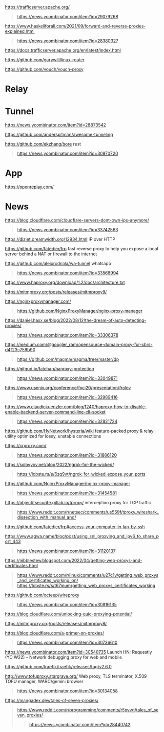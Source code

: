 https://trafficserver.apache.org/
> https://news.ycombinator.com/item?id=29079268

https://www.haskellforall.com/2021/09/forward-and-reverse-proxies-explained.html
> https://news.ycombinator.com/item?id=28380327

https://docs.trafficserver.apache.org/en/latest/index.html

https://github.com/garywill/linux-router

https://github.com/vouch/vouch-proxy

# Relay

# Tunnel
https://news.ycombinator.com/item?id=28873542

https://github.com/anderspitman/awesome-tunneling

https://github.com/ekzhang/bore rust
> https://news.ycombinator.com/item?id=30970720

# App
https://openreplay.com/

# News
https://blog.cloudflare.com/cloudflare-servers-dont-own-ips-anymore/
> https://news.ycombinator.com/item?id=33742563

https://diziet.dreamwidth.org/12934.html IP over HTTP

https://github.com/fatedier/frp fast reverse proxy to help you expose a local server behind a NAT or firewall to the internet

https://github.com/aleixrodriala/wa-tunnel whatsapp
> https://news.ycombinator.com/item?id=33568994

https://www.haproxy.org/download/1.2/doc/architecture.txt

https://mitmproxy.org/posts/releases/mitmproxy9/

https://nginxproxymanager.com/
> https://github.com/NginxProxyManager/nginx-proxy-manager

https://daniel.haxx.se/blog/2022/08/12/the-dream-of-auto-detecting-proxies/
> https://news.ycombinator.com/item?id=33306378

https://medium.com/@googler_ram/opensource-domain-proxy-for-cbrs-d4f23c756b90
> https://github.com/magma/magma/tree/master/dp

https://gitgud.io/fatchan/haproxy-protection
> https://news.ycombinator.com/item?id=33049871

https://www.usenix.org/conference/foci20/presentation/frolov
> https://news.ycombinator.com/item?id=32989416

https://www.claudiokuenzler.com/blog/1240/haproxy-how-to-disable-enable-backend-server-command-line-cli-socket
> https://news.ycombinator.com/item?id=32821724

https://github.com/HyNetwork/hysteria/wiki feature-packed proxy & relay utility optimized for lossy, unstable connections

https://crproxy.com/
> https://news.ycombinator.com/item?id=31886120

https://solovyov.net/blog/2022/ngrok-for-the-wicked/
> https://lobste.rs/s/6zq9vt/ngrok_for_wicked_expose_your_ports

https://github.com/NginxProxyManager/nginx-proxy-manager
> https://news.ycombinator.com/item?id=31454581

https://objectifsecurite.gitlab.io/tproxy/ interception proxy for TCP traffic
> https://www.reddit.com/r/netsec/comments/us559f/tproxy_wireshark_dissection_with_manual_and/

https://github.com/fatedier/frp#access-your-computer-in-lan-by-ssh

https://www.agwa.name/blog/post/using_sni_proxying_and_ipv6_to_share_port_443
> https://news.ycombinator.com/item?id=31120137

https://nibblestew.blogspot.com/2022/04/getting-web-proxys-and-certificates.html
> https://www.reddit.com/r/linux/comments/u27c1v/getting_web_proxys_and_certificates_working_on/
> https://lobste.rs/s/t67mum/getting_web_proxys_certificates_working

https://github.com/octeep/wireproxy
> https://news.ycombinator.com/item?id=30816135

https://blog.cloudflare.com/unlocking-quic-proxying-potential/

https://mitmproxy.org/posts/releases/mitmproxy8/

https://blog.cloudflare.com/a-primer-on-proxies/
> https://news.ycombinator.com/item?id=30736610

https://news.ycombinator.com/item?id=30540735 Launch HN: Requestly (YC W22) – Network debugging proxy for web and mobile

https://github.com/traefik/traefik/releases/tag/v2.6.0

http://www.tofuproxy.stargrave.org/ Web proxy, TLS terminator, X.509 TOFU manager, WARC/gemini browser
> https://news.ycombinator.com/item?id=30134058

https://mangadex.dev/tales-of-seven-proxies/
> https://www.reddit.com/r/programming/comments/r5pvvg/tales_of_seven_proxies/
> > https://news.ycombinator.com/item?id=28440742